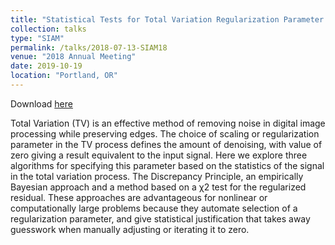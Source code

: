 ```yaml
---
title: "Statistical Tests for Total Variation Regularization Parameter Selection"
collection: talks
type: "SIAM"
permalink: /talks/2018-07-13-SIAM18
venue: "2018 Annual Meeting"
date: 2019-10-19
location: "Portland, OR"
---
```


Download [here](https://jodimead.github.io/files/talks/SIAM18.pdf)

Total Variation (TV) is an effective method of removing noise in digital image processing while preserving edges. The choice of scaling or regularization parameter in the TV process defines the amount of denoising, with value of zero giving a result equivalent to the input signal. Here we explore three algorithms for specifying this parameter based on the statistics of the signal in the total variation process. The Discrepancy Principle, an empirically Bayesian approach and a method based on a χ2 test for the regularized residual. These approaches are advantageous for nonlinear or computationally large problems because they automate selection of a regularization parameter, and give statistical justification that takes away guesswork when manually adjusting or iterating it to zero.
